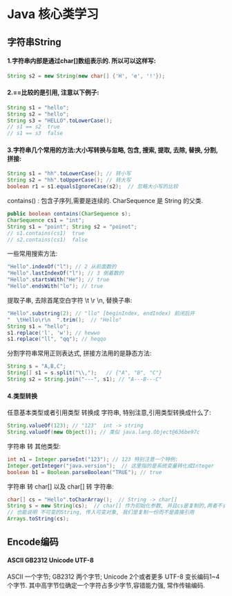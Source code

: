 # Java 核心类学习
## 字符串String
#### 1.字符串内部是通过char[]数组表示的. 所以可以这样写:
```java
String s2 = new String(new char[] {'H', 'e', '!'});
```
#### 2.==比较的是引用, 注意以下例子:
```java
String s1 = "hello";
String s2 = "hello";
String s3 = "HELLO".toLowerCase();
// s1 == s2  true
// s1 == s3  false
```
#### 3.字符串几个常用的方法:大小写转换与忽略, 包含, 搜索, 提取, 去除, 替换, 分割, 拼接:
```java
String s1 = "hh".toLowerCase(); // 转小写
String s2 = "hh".toUpperCase(); // 转大写
boolean r1 = s1.equalsIgnoreCase(s2);  // 忽略大小写的比较
```
contains() : 包含子序列,需要是连续的. CharSequence 是 String 的父类.
```java
public boolean contains(CharSequence s);
CharSequence cs1 = "int";
String s1 = "point"; String s2 = "poinot";
// s1.contains(cs1)  true
// s2.contains(cs1)  false
```
一些常用搜索方法:
```java
"Hello".indexOf("l"); // 2 从前面数的
"Hello".lastIndexOf("l"); // 3 倒着数的
"Hello".startsWith("He"); // true
"Hello".endsWith("lo"); // true
```
提取子串, 去除首尾空白字符 \t \r \n, 替换子串:
```java
"Hello".substring(2); // "llo" [beginIndex, endIndex) 前闭后开
"  \tHello\r\n  ".trim();  // "Hello"
String s1 = "hello";
s1.replace('l', 'w'); // hewwo
s1.replace("ll", "qq"); // heqqo
```
分割字符串常用正则表达式, 拼接方法用的是静态方法:
```java
String s = "A,B,C";
String[] s1 = s.split("\\,");   // {"A", "B", "C"}
String s2 = String.join("---", s1); // "A---B---C"
```
#### 4.类型转换
任意基本类型或者引用类型 转换成 字符串, 特别注意,引用类型转换成什么了:
```java
String.valueOf(123); // "123"  int -> string
String.valueOf(new Object()); // 类似 java.lang.Object@636be97c
```
字符串 转 其他类型:
```java
int n1 = Integer.parseInt("123"); // 123 特别注意一个特例:
Integer.getInteger("java.version");  // 这里指的是系统变量转化成Integer
boolean b1 = Boolean.parseBoolean("TRUE"); // true
```
字符串 转 char[] 以及 char[] 转 字符串:
```java
char[] cs = "Hello".toCharArray();  // String -> char[]
String s = new String(cs);  // char[] 作为初始化参数, 并且cs是复制的,两者不会干扰
// 也能说明 不可变的String, 传入可变对象, 我们是复制一份而不是直接引用
Arrays.toString(cs);
```
## Encode编码
#### ASCII GB2312 Unicode UTF-8
ASCII 一个字节; GB2312 两个字节; Unicode 2个或者更多
UTF-8 变长编码1~4个字节. 其中高字节位确定一个字符占多少字节,容错能力强, 常作传输编码.

